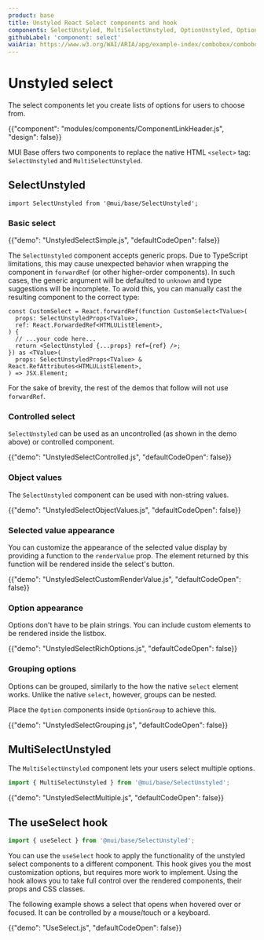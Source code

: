 ```yaml
---
product: base
title: Unstyled React Select components and hook
components: SelectUnstyled, MultiSelectUnstyled, OptionUnstyled, OptionGroupUnstyled
githubLabel: 'component: select'
waiAria: https://www.w3.org/WAI/ARIA/apg/example-index/combobox/combobox-select-only.html
---
```


# Unstyled select

<p class="description">The select components let you create lists of options for users to choose from.</p>

{{"component": "modules/components/ComponentLinkHeader.js", "design": false}}

MUI Base offers two components to replace the native HTML `<select>` tag: `SelectUnstyled` and `MultiSelectUnstyled`.

## SelectUnstyled

```tsx
import SelectUnstyled from '@mui/base/SelectUnstyled';
```

### Basic select

{{"demo": "UnstyledSelectSimple.js", "defaultCodeOpen": false}}

The `SelectUnstyled` component accepts generic props.
Due to TypeScript limitations, this may cause unexpected behavior when wrapping the component in `forwardRef` (or other higher-order components).
In such cases, the generic argument will be defaulted to `unknown` and type suggestions will be incomplete.
To avoid this, you can manually cast the resulting component to the correct type:

```tsx
const CustomSelect = React.forwardRef(function CustomSelect<TValue>(
  props: SelectUnstyledProps<TValue>,
  ref: React.ForwardedRef<HTMLUListElement>,
) {
  // ...your code here...
  return <SelectUnstyled {...props} ref={ref} />;
}) as <TValue>(
  props: SelectUnstyledProps<TValue> & React.RefAttributes<HTMLUListElement>,
) => JSX.Element;
```

For the sake of brevity, the rest of the demos that follow will not use `forwardRef`.

### Controlled select

`SelectUnstyled` can be used as an uncontrolled (as shown in the demo above) or controlled component.

{{"demo": "UnstyledSelectControlled.js", "defaultCodeOpen": false}}

### Object values

The `SelectUnstyled` component can be used with non-string values.

{{"demo": "UnstyledSelectObjectValues.js", "defaultCodeOpen": false}}

### Selected value appearance

You can customize the appearance of the selected value display by providing a function to the `renderValue` prop.
The element returned by this function will be rendered inside the select's button.

{{"demo": "UnstyledSelectCustomRenderValue.js", "defaultCodeOpen": false}}

### Option appearance

Options don't have to be plain strings.
You can include custom elements to be rendered inside the listbox.

{{"demo": "UnstyledSelectRichOptions.js", "defaultCodeOpen": false}}

### Grouping options

Options can be grouped, similarly to the how the native `select` element works.
Unlike the native `select`, however, groups can be nested.

Place the `Option` components inside `OptionGroup` to achieve this.

{{"demo": "UnstyledSelectGrouping.js", "defaultCodeOpen": false}}

## MultiSelectUnstyled

The `MultiSelectUnstyled` component lets your users select multiple options.

```js
import { MultiSelectUnstyled } from '@mui/base/SelectUnstyled';
```

{{"demo": "UnstyledSelectMultiple.js", "defaultCodeOpen": false}}

## The useSelect hook

```js
import { useSelect } from '@mui/base/SelectUnstyled';
```

You can use the `useSelect` hook to apply the functionality of the unstyled select components to a different component.
This hook gives you the most customization options, but requires more work to implement.
Using the hook allows you to take full control over the rendered components, their props and CSS classes.

The following example shows a select that opens when hovered over or focused.
It can be controlled by a mouse/touch or a keyboard.

{{"demo": "UseSelect.js", "defaultCodeOpen": false}}
